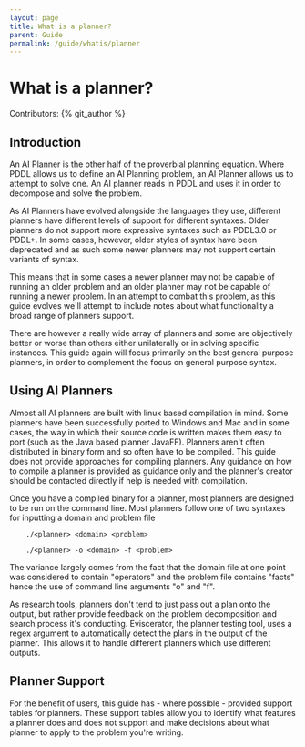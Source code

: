 ```yaml
---
layout: page
title: What is a planner?
parent: Guide
permalink: /guide/whatis/planner
---
```

# What is a planner?

Contributors: {% git_author %}

## Introduction

An AI Planner is the other half of the proverbial planning equation. Where PDDL allows us to define an AI Planning problem, an AI Planner allows us to attempt to solve one. An AI planner reads in PDDL and uses it in order to decompose and solve the problem.

As AI Planners have evolved alongside the languages they use, different planners have different levels of support for different syntaxes. Older planners do not support more expressive syntaxes such as PDDL3.0 or PDDL+. In some cases, however, older styles of syntax have been deprecated and as such some newer planners may not support certain variants of syntax. 

This means that in some cases a newer planner may not be capable of running an older problem and an older planner may not be capable of running a newer problem. In an attempt to combat this problem, as this guide evolves we'll attempt to include notes about what functionality a broad range of planners support.

There are however a really wide array of planners and some are objectively better or worse than others either unilaterally or in solving specific instances. This guide again will focus primarily on the best general purpose planners, in order to complement the focus on general purpose syntax.

## Using AI Planners

Almost all AI planners are built with linux based compilation in mind. Some planners have been successfully ported to Windows and Mac and in some cases, the way in which their source code is written makes them easy to port (such as the Java based planner JavaFF). Planners aren't often distributed in binary form and so often have to be compiled. This guide does not provide approaches for compiling planners. Any guidance on how to compile a planner is provided as guidance only and the planner's creator should be contacted directly if help is needed with compilation.

Once you have a compiled binary for a planner, most planners are designed to be run on the command line. Most planners follow one of two syntaxes for inputting a domain and problem file

```
    ./<planner> <domain> <problem>
```

```
    ./<planner> -o <domain> -f <problem>
```

The variance largely comes from the fact that the domain file at one point was considered to contain "operators" and the problem file contains "facts" hence the use of command line arguments "o" and "f".

As research tools, planners don't tend to just pass out a plan onto the output, but rather provide feedback on the problem decomposition and search process it's conducting. Eviscerator, the planner testing tool, uses a regex argument to automatically detect the plans in the output of the planner. This allows it to handle different planners which use different outputs. 

## Planner Support

For the benefit of users, this guide has - where possible - provided support tables for planners. These support tables allow you to identify what features a planner does and does not support and make decisions about what planner to apply to the problem you're writing.